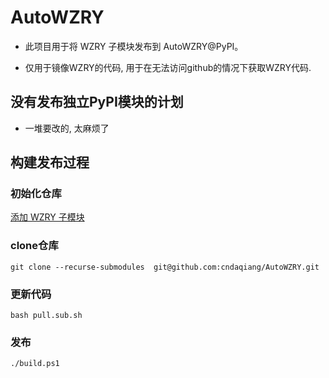 # AutoWZRY

* 此项目用于将 WZRY 子模块发布到 AutoWZRY@PyPI。

* 仅用于镜像WZRY的代码, 用于在无法访问github的情况下获取WZRY代码.

## 没有发布独立PyPI模块的计划
* 一堆要改的, 太麻烦了

## 构建发布过程
### 初始化仓库
[添加 WZRY 子模块](how_to_use_submodule.md)


### clone仓库
```
git clone --recurse-submodules  git@github.com:cndaqiang/AutoWZRY.git
```

### 更新代码
```
bash pull.sub.sh
```
### 发布
```
./build.ps1
```